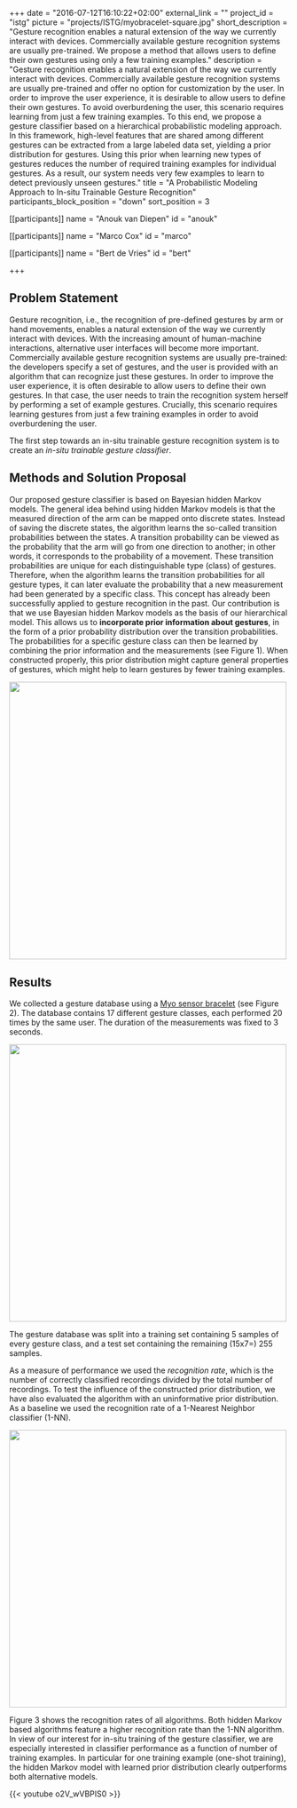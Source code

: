 +++
date = "2016-07-12T16:10:22+02:00"
external_link = ""
project_id = "istg"
picture = "projects/ISTG/myobracelet-square.jpg"
short_description = "Gesture recognition enables a natural extension of the way we currently interact with devices. Commercially available gesture recognition systems are usually pre-trained. We propose a method that allows users to define their own gestures using only a few training examples."
description = "Gesture recognition enables a natural extension of the way we currently interact with devices. Commercially available gesture recognition systems are usually pre-trained and offer no option for customization by the user. In order to improve the user experience, it is desirable to allow users to define their own gestures. To avoid overburdening the user, this scenario requires learning from just a few training examples. To this end, we propose a gesture classifier based on a hierarchical probabilistic modeling approach. In this framework, high-level features that are shared among different gestures can be extracted from a large labeled data set, yielding a prior distribution for gestures. Using this prior when learning new types of gestures reduces the number of required training examples for individual gestures. As a result, our system needs very few examples to learn to detect previously unseen gestures."
title = "A Probabilistic Modeling Approach to In-situ Trainable Gesture Recognition"
participants_block_position = "down"
sort_position = 3


[[participants]]
    name = "Anouk van Diepen"
    id = "anouk"

[[participants]]
    name = "Marco Cox"
    id = "marco"

[[participants]]
    name = "Bert de Vries"
    id = "bert"

+++


## Problem Statement

Gesture recognition, i.e., the recognition of pre-defined gestures by arm or hand movements, enables a natural extension of the way we currently interact with devices. With the increasing amount of human-machine interactions, alternative user interfaces will become more important.
Commercially available gesture recognition systems are usually pre-trained: the developers specify a set of gestures, and the user is provided with an algorithm that can recognize just these gestures. In order to improve the user experience, it is often desirable to allow users to define their own gestures. In that case, the user needs to train the recognition system herself by performing a set of example gestures. Crucially, this scenario requires learning gestures from just a few training examples in order to avoid overburdening the user.

The first step towards an in-situ trainable gesture recognition system is to create an *in-situ trainable gesture classifier*.


## Methods and Solution Proposal

Our proposed gesture classifier is based on Bayesian hidden Markov models. The general idea behind using hidden Markov models is that the measured direction of the arm can be mapped onto discrete states. Instead of saving the discrete states, the algorithm learns the so-called transition probabilities between the states. A transition probability can be viewed as the probability that the arm will go from one direction to another; in other words, it corresponds to the probability of a movement. These transition probabilities are unique for each distinguishable type (class) of gestures. Therefore, when the algorithm learns the transition probabilities for all gesture types, it can later evaluate the probability that a new measurement had been generated by a specific class. This concept has already been successfully applied to gesture recognition in the past. Our contribution is that we use Bayesian hidden Markov models as the basis of our hierarchical model. This allows us to **incorporate prior information about gestures**, in the form of a prior probability distribution over the transition probabilities. The probabilities for a specific gesture class can then be learned by combining the prior information and the measurements (see Figure 1). When constructed properly, this prior distribution might capture general properties of gestures, which might help to learn gestures by fewer training examples.

<img src="/img/projects/ISTG/hierarchicalmodel.png" width="500px">


## Results

We collected a gesture database using a [Myo sensor bracelet](https://www.myo.com/) (see Figure 2). The database contains 17 different gesture classes, each performed 20 times by the same user. The duration of the measurements was fixed to 3 seconds.


<img src="/img/projects/ISTG/myobracelet.jpg" width="500px">

The gesture database was split into a training set containing 5 samples of every gesture class, and a test set containing the remaining (15x7=) 255 samples.

As a measure of performance we used the *recognition rate*, which is the number of correctly classified recordings divided by the total number of recordings.
To test the influence of the constructed prior distribution, we have also evaluated the algorithm with an uninformative prior distribution. As a baseline we used the recognition rate of a 1-Nearest Neighbor classifier (1-NN).


<img src="/img/projects/ISTG/RR_results2.png" width="500px">

Figure 3 shows the recognition rates of all algorithms. Both hidden Markov based algorithms feature a higher recognition rate than the 1-NN algorithm. In view of our interest for in-situ training of the gesture classifier, we are especially interested in classifier performance as a function of number of training examples. In particular for one training example (one-shot training), the hidden Markov model with learned prior distribution clearly outperforms both alternative models.

{{< youtube o2V_wVBPIS0 >}}

